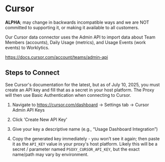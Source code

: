 # Cursor

**ALPHA**; may change in backwards incompatible ways and we are NOT committed to supporting it, or making it available to all customers.


Our Cursor data connector uses the Admin API to import data about Team Members (accounts),  Daily Usage (metrics), and Usage Events (work events) to Worklytics.

https://docs.cursor.com/account/teams/admin-api


## Steps to Connect

See Cursor's documentation for the latest, but as of July 10, 2025, you must create an API key and fill that as a secret in your host platform. The Proxy will then use Basic Authentication when connecting to Cursor.


1. Navigate to https://cursor.com/dashboard → Settings tab → Cursor Admin API Keys

2. Click 'Create New API Key'

3. Give your key a descriptive name (e.g., “Usage Dashboard Integration”)

4. Copy the generated key immediately - you won’t see it again; then paste it as the `API_KEY` value in your proxy's host platform. Likely this will be a secret / parameter named `PSOXY_CURSOR_API_KEY`, but the exact name/path may vary by environment.






